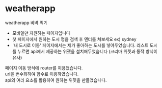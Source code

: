 # weatherapp
weatherapp 비벼 먹기

- 모바일만 지원하는 페이지입니다
- 첫 페이지에서 원하는 도시 명을 검색 후 엔터를 쳐보세요 ex) sydney
- '내 도시로 이동' 페이지에서는 제가 좋아하는 도시를 넣어두었습니다. 리스트 도시를 누르면 api에서 제공하는 위젯을 설치해두었습니다 (크리마 위젯과 동작 방식이 유사)

페이지 이동 방식에 router를 이용했습니다.<br>
url을 변수화하여 함수로 이용하였습니다.<br>
api의 여러 요소를 활용하여 원하는 위젯을 만들었습니다.
